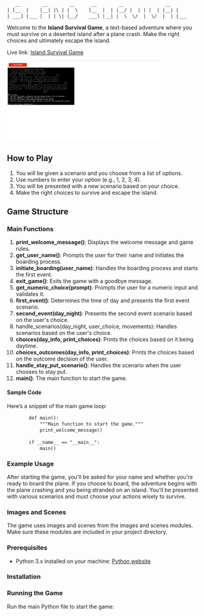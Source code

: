 
```plaintext
   __        __        __      __        __               __     
| [__  |    |__| |\ | |  \    [__  |  | |__/ |  | | |  | |__| |    
| ___] |___ |  | | \| |__/    ___] |__| |  \  \/  |  \/  |  | |___
```                    

Welcome to the **Island Survival Game**, a text-based adventure where you must survive on a deserted island after a plane crash. Make the right choices and ultimately escape the island.

Live link: [Island Survival Game](https://island-survival-game-677f52a3b93d.herokuapp.com/)

<img src="images/site image.png" alt="appearance" width="400px" margin=" 0 auto"/>

## How to Play

1. You will be given a scenario and you choose from a list of options.
2. Use numbers to enter your option (e.g., 1, 2, 3, 4).
3. You will be presented with a new scenario based on your choice.
4. Make the right choices to survive and escape the island.

## Game Structure
### Main Functions
1.  **print_welcome_message()**: Displays the welcome message and game rules.
2.  **get_user_name()**: Prompts the user for their name and initiates the boarding process.
3.  **initiate_boarding(user_name)**: Handles the boarding process and starts the first event.
4.  **exit_game()**: Exits the game with a goodbye message.
5.  **get_numeric_choice(prompt)**: Prompts the user for a numeric input and validates it.
6.  **first_event()**: Determines the time of day and presents the first event scenario.
7.  **second_event(day_night)**: Presents the second event scenario based on the user's choice.
8.  handle_scenarios(day_night, user_choice, movements): Handles scenarios based on the user's choice.
9.  **choices(day_info, print_choices)**: Prints the choices based on it being daytime.
10. **choices_outcomes(day_info, print_choices)**: Prints the choices based on the outcome decision of the user.
11. **handle_stay_put_scenario()**: Handles the scenario when the user chooses to stay put.
12. **main()**: The main function to start the game.

#### Sample Code
Here’s a snippet of the main game loop:

            def main():
                """Main function to start the game."""
                print_welcome_message()

            if __name__ == "__main__":
                main()


### Example Usage
After starting the game, you'll be asked for your name and whether you're ready to board the plane.
If you choose to board, the adventure begins with the plane crashing and you being stranded on an island.
You'll be presented with various scenarios and must choose your actions wisely to survive.

### Images and Scenes
The game uses images and scenes from the images and scenes modules.
Make sure these modules are included in your project directory.


### Prerequisites
- Python 3.x installed on your machine: [Python website](https://www.python.org/downloads/)

### Installation

### Running the Game

Run the main Python file to start the game:
